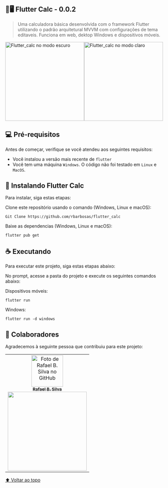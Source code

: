 <div id="inicio"></div>

## 📱🖥 Flutter Calc - 0.0.2

> Uma calculadora básica desenvolvida com o framework Flutter utilizando o padrão arquitetural MVVM com configurações de tema editaveis.
Funciona em web, dektop Windows e dispositivos móveis. 

<img src="https://i.imgur.com/ldVLXrX.jpg" width="250px;" alt="Flutter_calc no modo escuro"/><img src="https://i.imgur.com/azeJqfi.jpg" width="250px;" alt="Flutter_calc no modo claro"/><br>


## 💻 Pré-requisitos

Antes de começar, verifique se você atendeu aos seguintes requisitos:
* Você instalou a versão mais recente de `flutter`
* Você tem uma máquina `Windows`. O código não foi testado em `Linux` e `MacOS`.

## 🚀 Instalando Flutter Calc

Para instalar, siga estas etapas:

Clone este repositório usando o comando (Windows, Linux e macOS):
```
Git Clone https://github.com/rbarbosas/flutter_calc
```

Baixe as dependencias (Windows, Linux e macOS):
```
flutter pub get
```

## ☕ Executando

Para executar este projeto, siga estas etapas abaixo:

No prompt, acesse a pasta do projeto e execute os seguintes comandos abaixo:

Dispositivos móveis:
```
flutter run
```

Windows:
```
flutter run -d windows
```


## 🤝 Colaboradores

Agradecemos à seguinte pessoa que contribuiu para este projeto:

<table>
  <tr>
    <td align="center">
      <a href="#">
        <img src="https://avatars.githubusercontent.com/u/31070200?v=4" width="100px;" alt="Foto de Rafael B. Silva no GitHub"/><br>
        <sub>
          <b>Rafael B. Silva</b>
        </sub><br>
        <a href="https://www.buymeacoffee.com/rbarbosas" target="_blank"><img src="https://raw.githubusercontent.com/appcraftstudio/buymeacoffee/master/Images/snapshot-bmc-button.png" width="250px;"></a>
      </a>
    </td>
  </tr>
</table>


[⬆ Voltar ao topo](#-password-generator)<br>